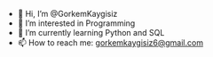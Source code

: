 - 👋 Hi, I’m @GorkemKaygisiz
- 👀 I’m interested in Programming
- 🌱 I’m currently learning Python and SQL
- 📫 How to reach me: gorkemkaygisiz6@gmail.com

<!---
GorkemKaygisiz/GorkemKaygisiz is a ✨ special ✨ repository because its `README.md` (this file) appears on your GitHub profile.
You can click the Preview link to take a look at your changes.
--->
